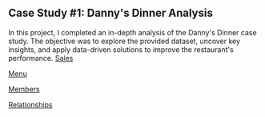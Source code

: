 ## Case Study #1: Danny's Dinner Analysis
In this project, I completed an in-depth analysis of the Danny's Dinner case study. The objective was to explore the provided dataset, uncover key insights, and apply data-driven solutions to improve the restaurant's performance.
[Sales](https://github.com/StrikeHERE29/SQL-Projects/blob/main/Case%20Study%20%231%20-%20Danny's%20Dinner/%231%20Table.png)

[Menu](https://github.com/StrikeHERE29/SQL-Projects/blob/main/Case%20Study%20%231%20-%20Danny's%20Dinner/%232%20Table.png)

[Members](https://github.com/StrikeHERE29/SQL-Projects/blob/main/Case%20Study%20%231%20-%20Danny's%20Dinner/%233%20Table.png)

[Relationships](https://github.com/StrikeHERE29/SQL-Projects/blob/main/Case%20Study%20%231%20-%20Danny's%20Dinner/Relationship.png)
